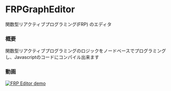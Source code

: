 # FRPGraphEditor
関数型リアクティブプログラミング(FRP) のエディタ

### 概要
関数型リアクティブプログラミングのロジックをノードベースでプログラミングし、Javascriptのコードにコンパイル出来ます

### 動画
[![FRP Editor demo](http://img.youtube.com/vi/kGki4lQOkug/0.jpg)](http://www.youtube.com/watch?v=kGki4lQOkug "FRP Editor demo")
